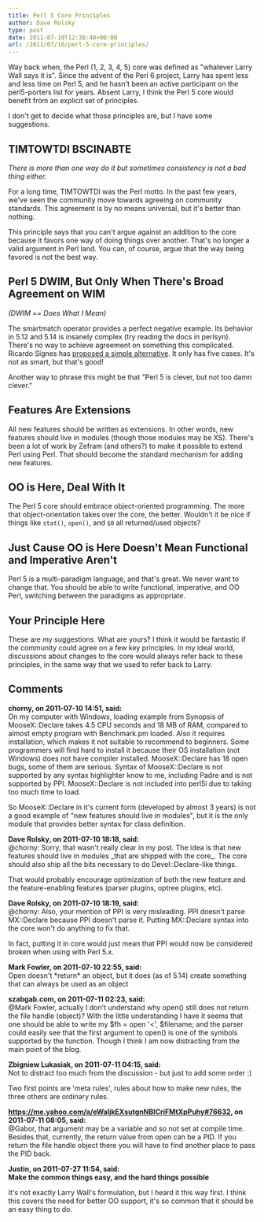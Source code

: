 ```yaml
---
title: Perl 5 Core Principles
author: Dave Rolsky
type: post
date: 2011-07-10T12:38:40+00:00
url: /2011/07/10/perl-5-core-principles/
---
```


Way back when, the Perl (1, 2, 3, 4, 5) core was defined as "whatever Larry Wall says it is". Since
the advent of the Perl 6 project, Larry has spent less and less time on Perl 5, and he hasn't been
an active participant on the perl5-porters list for years. Absent Larry, I think the Perl 5 core
would benefit from an explicit set of principles.

I don't get to decide what those principles are, but I have some suggestions.

## TIMTOWTDI BSCINABTE

_There is more than one way do it but sometimes consistency is not a bad thing either._

For a long time, TIMTOWTDI was the Perl motto. In the past few years, we've seen the community move
towards agreeing on community standards. This agreement is by no means universal, but it's better
than nothing.

This principle says that you can't argue against an addition to the core because it favors one way
of doing things over another. That's no longer a valid argument in Perl land. You can, of course,
argue that the way being favored is not the best way.

## Perl 5 DWIM, But Only When There's Broad Agreement on WIM

_(DWIM == Does What I Mean)_

The smartmatch operator provides a perfect negative example. Its behavior in 5.12 and 5.14 is
insanely complex (try reading the docs in perlsyn). There's no way to achieve agreement on something
this complicated. Ricardo Signes has [proposed a simple alternative][1]. It only has five cases.
It's not as smart, but that's good!

Another way to phrase this might be that "Perl 5 is clever, but not too damn clever."

## Features Are Extensions

All new features should be written as extensions. In other words, new features should live in
modules (though those modules may be XS). There's been a lot of work by Zefram (and others?) to make
it possible to extend Perl using Perl. That should become the standard mechanism for adding new
features.

## OO is Here, Deal With It

The Perl 5 core should embrace object-oriented programming. The more that object-orientation takes
over the core, the better. Wouldn't it be nice if things like `stat()`, `open()`, and `$0` all
returned/used objects?

## Just Cause OO is Here Doesn't Mean Functional and Imperative Aren't

Perl 5 is a multi-paradigm language, and that's great. We never want to change that. You should be
able to write functional, imperative, and OO Perl, switching between the paradigms as appropriate.

## Your Principle Here

These are my suggestions. What are yours? I think it would be fantastic if the community could agree
on a few key principles. In my ideal world, discussions about changes to the core would always refer
back to these principles, in the same way that we used to refer back to Larry.

[1]: http://www.xray.mpe.mpg.de/mailing-lists/perl5-porters/2011-07/msg00226.html

## Comments

**chorny, on 2011-07-10 14:51, said:**  
On my computer with Windows, loading example from Synopsis of MooseX::Declare takes 4.5 CPU seconds
and 18 MB of RAM, compared to almost empty program with Benchmark.pm loaded. Also it requires
installation, which makes it not suitable to recommend to beginners. Some programmers will find hard
to install it because their OS installation (not Windows) does not have compiler installed.
MooseX::Declare has 18 open bugs, some of them are serious. Syntax of MooseX::Declare is not
supported by any syntax highlighter know to me, including Padre and is not supported by PPI.
MooseX::Declare is not included into perl5i due to taking too much time to load.

So MooseX::Declare in it's current form (developed by almost 3 years) is not a good example of "new
features should live in modules", but it is the only module that provides better syntax for class
definition.

**Dave Rolsky, on 2011-07-10 18:18, said:**  
@chorny: Sorry, that wasn't really clear in my post. The idea is that new features should live in
modules \_that are shipped with the core\_. The core should also ship all the bits necessary to do
Devel::Declare-like things.

That would probably encourage optimization of both the new feature and the feature-enabling features
(parser plugins, optree plugins, etc).

**Dave Rolsky, on 2011-07-10 18:19, said:**  
@chorny: Also, your mention of PPI is very misleading. PPI doesn't parse MX::Declare because PPI
doesn't parse it. Putting MX::Declare syntax into the core won't do anything to fix that.

In fact, putting it in core would just mean that PPI would now be considered broken when using with
Perl 5.x.

**Mark Fowler, on 2011-07-10 22:55, said:**  
Open doesn't \*return\* an object, but it does (as of 5.14) create something that can always be used
as an object

**szabgab.com, on 2011-07-11 02:23, said:**  
@Mark Fowler, actually I don't understand why open() still does not return the file handle (object)?
With the little understanding I have it seems that one should be able to write my
$fh = open '<',
$filename; and the parser could easily see that the first argument to open() is one
of the symbols supported by the function. Though I think I am now distracting from the main point of
the blog.

**Zbigniew Lukasiak, on 2011-07-11 04:15, said:**  
Not to distract too much from the discussion - but just to add some order :)

Two first points are 'meta rules', rules about how to make new rules, the three others are ordinary
rules.

**https://me.yahoo.com/a/eWaljkEXsutgnNBICriFMtXpPuhy#76632, on 2011-07-11 08:05, said:**  
@Gabor, that argument may be a variable and so not set at compile time. Besides that, currently, the
return value from open can be a PID. If you return the file handle object there you will have to
find another place to pass the PID back.

**Justin, on 2011-07-27 11:54, said:**  
**Make the common things easy, and the hard things possible**

It's not exactly Larry Wall's formulation, but I heard it this way first. I think this covers the
need for better OO support, it's so common that it should be an easy thing to do.
